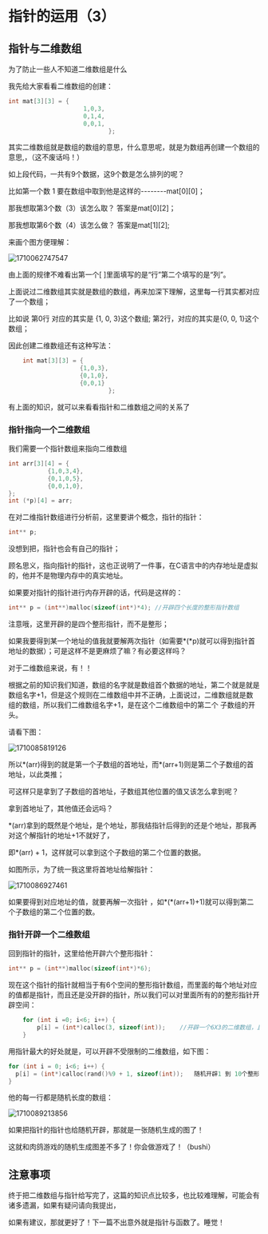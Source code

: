 # 指针的运用（3）

## 指针与二维数组

为了防止一些人不知道二维数组是什么

我先给大家看看二维数组的创建：

```cpp
int mat[3][3] = {
                     1,0,3,
                     0,1,4,
                     0,0,1,
                            }; 
```

其实二维数组就是数组的数组的意思，什么意思呢，就是为数组再创建一个数组的意思,，（这不废话吗！）

如上段代码，一共有9个数据，这9个数是怎么排列的呢？

比如第一个数 1   要在数组中取到他是这样的--------mat[0][0]；

那我想取第3个数（3）该怎么取？    答案是mat[0][2]；

那我想取第6个数（4）该怎么做？    答案是mat[1][2];

来画个图方便理解：

![1710062747547](images/指针的运用3/1710062747547.png)

由上面的规律不难看出第一个[ ]里面填写的是“行”第二个填写的是“列”。

上面说过二维数组其实就是数组的数组，再来加深下理解，这里每一行其实都对应了一个数组；

比如说 第0行  对应的其实是 {1, 0, 3}这个数组; 第2行，对应的其实是{0, 0, 1}这个数组；

因此创建二维数组还有这种写法：

```cpp
	int mat[3][3] = {
	                {1,0,3},
	                {0,1,0},
	                {0,0,1}
	                        };
```

有上面的知识，就可以来看看指针和二维数组之间的关系了

### 指针指向一个二维数组

我们需要一个指针数组来指向二维数组

```cpp
int arr[3][4] = {
           {1,0,3,4},
           {0,1,0,5},
           {0,0,1,0},
};
int (*p)[4] = arr;
```

在对二维指针数组进行分析前，这里要讲个概念，指针的指针：

```cpp
int** p;
```

没想到把，指针也会有自己的指针；

顾名思义，指向指针的指针，这也正说明了一件事，在C语言中的内存地址是虚拟的，他并不是物理内存中的真实地址。

如果要对指针的指针进行内存开辟的话，代码是这样的：

```cpp
int** p = (int**)malloc(sizeof(int*)*4); //开辟四个长度的整形指针数组
```

注意哦，这里开辟的是四个整形指针，而不是整形；

如果我要得到某一个地址的值我就要解两次指针（如需要*(*p)就可以得到指针首地址的数据）；可是这样不是更麻烦了嘛？有必要这样吗？

对于二维数组来说，有！！

根据之前的知识我们知道，数组的名字就是数组首个数据的地址，第二个就是就是 数组名字+1，但是这个规则在二维数组中并不正确，上面说过，二维数组就是数组的数组，所以我们二维数组名字+1，是在这个二维数组中的第二个 子数组的开头。

请看下图：

![1710085819126](images/指针的运用3/1710085819126.png)

所以*(arr)得到的就是第一个子数组的首地址，而*(arr+1)则是第二个子数组的首地址，以此类推；

可这样只是拿到了子数组的首地址，子数组其他位置的值又该怎么拿到呢？

拿到首地址了，其他值还会远吗？

*(arr)拿到的既然是个地址，是个地址，那我结指针后得到的还是个地址，那我再对这个解指针的地址+1不就好了，

即*(arr) + 1，这样就可以拿到这个子数组的第二个位置的数据。

如图所示，为了统一我这里将首地址给解指针：

![1710086927461](images/指针的运用3/1710086927461.png)

如果要得到对应地址的值，就要再解一次指针 ，如*(*(arr+1)+1)就可以得到第二个子数组的第二个位置的数。


### 指针开辟一个二维数组

回到指针的指针，这里给他开辟六个整形指针：

```cpp
int** p = (int**)malloc(sizeof(int*)*6);
```

现在这个指针的指针就相当于有6个空间的整形指针数组，而里面的每个地址对应的值都是指针，而且还是没开辟的指针，所以我们可以对里面所有的的整形指针开辟空间：

```cpp
 	for (int i =0; i<6; i++) {
	 	p[i] = (int*)calloc(3, sizeof(int));    //开辟一个6X3的二维数组，且值全是0
	}
```

用指针最大的好处就是，可以开辟不受限制的二维数组，如下图：

```cpp
for (int i = 0; i<6; i++) {
  p[i] = (int*)calloc(rand()%9 + 1, sizeof(int));   随机开辟1 到 10个整形
}
```

他的每一行都是随机长度的数组：

![1710089213856](images/指针的运用3/1710089213856.png)

如果把指针的指针也给随机开辟，那就是一张随机生成的图了！

这就和肉鸽游戏的随机生成图差不多了！你会做游戏了！（bushi）



## 注意事项

终于把二维数组与指针给写完了，这篇的知识点比较多，也比较难理解，可能会有诸多遗漏，如果有疑问请向我提出，

如果有建议，那就更好了！下一篇不出意外就是指针与函数了。睡觉！
